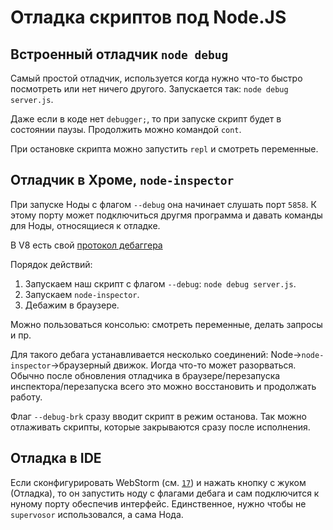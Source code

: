 # Отладка скриптов под Node.JS
## Встроенный отладчик `node debug`
Самый простой отладчик, используется когда нужно что-то быстро посмотреть или нет ничего другого. Запускается так: `node debug server.js`.

Даже если в коде нет `debugger;`, то при запуске скрипт будет в состоянии паузы. Продолжить можно командой `cont`.

При остановке скрипта можно запустить `repl` и смотреть переменные.

## Отладчик в Хроме, `node-inspector`
При запуске Ноды с флагом `--debug` она начинает слушать порт `5858`. К этому порту может подключиться другмя программа и давать команды для Ноды, относящиеся к отладке.

В V8 есть свой [протокол дебаггера](https://github.com/v8/v8/wiki/Debugging-over-the-V8-Inspector-API)

Порядок действий:
1. Запускаем наш скрипт с флагом `--debug`: `node debug server.js`.
2. Запускаем `node-inspector`.
3. Дебажим в браузере.

Можно пользоваться консолью: смотреть переменные, делать запросы и пр.

Для такого дебага устанавливается несколько соединений: Node->`node-inspector`->браузерный движок. Иогда что-то может разорваться. Обычно после обновления отладчика в браузере/перезапуска инспектора/перезапуска всего это можно восстановить и продолжать работу.

Флаг `--debug-brk` сразу вводит скрипт в режим останова. Так можно отлаживать скрипты, которые закрываются сразу после исполнения.

## Отладка в IDE
Если сконфигурировать WebStorm (см. [`17`](../17)) и нажать кнопку с жуком (Отладка), то он запустить ноду с флагами дебага и сам подключится к нуному порту обеспечив интерфейс. Единственное, нужно чтобы не `supervosor` использовался, а сама Нода.
